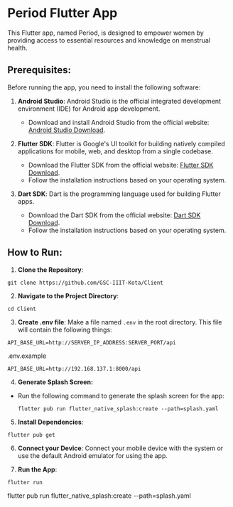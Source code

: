 # Period Flutter App

This Flutter app, named Period, is designed to empower women by providing access to essential resources and knowledge on menstrual health.

## Prerequisites:

Before running the app, you need to install the following software:

1. **Android Studio**: Android Studio is the official integrated development environment (IDE) for Android app development.
   - Download and install Android Studio from the official website: [Android Studio Download](https://developer.android.com/studio).

2. **Flutter SDK**: Flutter is Google's UI toolkit for building natively compiled applications for mobile, web, and desktop from a single codebase.
   - Download the Flutter SDK from the official website: [Flutter SDK Download](https://flutter.dev/docs/get-started/install).
   - Follow the installation instructions based on your operating system.

3. **Dart SDK**: Dart is the programming language used for building Flutter apps.
   - Download the Dart SDK from the official website: [Dart SDK Download](https://dart.dev/get-dart/archive).
   - Follow the installation instructions based on your operating system.

## How to Run:

1. **Clone the Repository**: 
```
git clone https://github.com/GSC-IIIT-Kota/Client
```

2. **Navigate to the Project Directory**: 
```
cd Client
```

3. **Create .env file**:
Make a file named `.env` in the root directory. This file will contain the following things:
```
API_BASE_URL=http://SERVER_IP_ADDRESS:SERVER_PORT/api
```
.env.example
```
API_BASE_URL=http://192.168.137.1:8000/api
```
4. **Generate Splash Screen:**
- Run the following command to generate the splash screen for the app:
  ```
  flutter pub run flutter_native_splash:create --path=splash.yaml
  ```
  
5. **Install Dependencies**: 
```
flutter pub get
```

6. **Connect your Device**:
Connect your mobile device with the system or use the default Android emulator for using the app.

7. **Run the App**: 
```
flutter run
```

flutter pub run flutter_native_splash:create --path=splash.yaml
